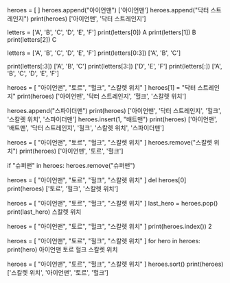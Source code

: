 heroes = [ ]
heroes.append("아이언맨")
['아이언맨']
heroes.append("닥터 스트레인지")
print(heroes)
['아이언맨', '닥터 스트레인지']


letters = ['A', 'B', 'C', 'D', 'E', 'F']
print(letters[0])
A
print(letters[1])
B
print(letters[2])
C



letters = ['A', 'B', 'C', 'D', 'E', 'F']
print(letters[0:3])
['A', 'B', 'C']


print(letters[:3])
['A', 'B', 'C']
print(letters[3:])
['D', 'E', 'F']
print(letters[:])
['A', 'B', 'C', 'D', 'E', 'F']


heroes = [ "아이언맨", "토르", "헐크", "스칼렛 위치" ]
heroes[1] = "닥터 스트레인지"
print(heroes)
['아이언맨', '닥터 스트레인지', '헐크', '스칼렛 위치']

heroes.append("스파이더맨")
print(heroes)
['아이언맨', '닥터 스트레인지', '헐크', '스칼렛 위치', '스파이더맨']
heroes.insert(1, "배트맨")
print(heroes)
['아이언맨', '배트맨', '닥터 스트레인지', '헐크', '스칼렛 위치', '스파이더맨']



heroes = [ "아이언맨", "토르", "헐크", "스칼렛 위치" ]
heroes.remove("스칼렛 위치")
print(heroes)
['아이언맨', '토르', '헐크']


if "슈퍼맨" in heroes:
heroes.remove("슈퍼맨")



heroes = [ "아이언맨", "토르", "헐크", "스칼렛 위치" ]
del heroes[0]
print(heroes)
['토르', '헐크', '스칼렛 위치']


heroes = [ "아이언맨", "토르", "헐크", "스칼렛 위치" ]
last_hero = heroes.pop()
print(last_hero)
스칼렛 위치



heroes = [ "아이언맨", "토르", "헐크", "스칼렛 위치" ]
print(heroes.index())
2


heroes = [ "아이언맨", "토르", "헐크", "스칼렛 위치" ]
for hero in heroes:
print(hero)
아이언맨
토르
헐크
스칼렛 위치


heroes = [ "아이언맨", "토르", "헐크", "스칼렛 위치" ]
heroes.sort()
print(heroes)
['스칼렛 위치', '아이언맨', '토르', '헐크']
